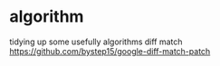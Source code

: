# algorithm
tidying up some usefully algorithms
diff match
https://github.com/bystep15/google-diff-match-patch
